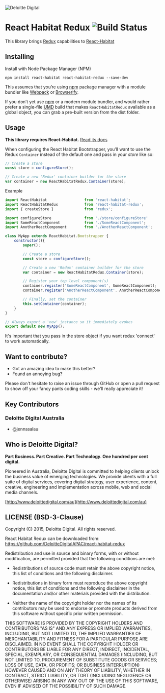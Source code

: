 ![Deloitte Digital](https://raw.githubusercontent.com/DeloitteDigital/DDBreakpoints/master/docs/deloittedigital-logo-white.png)

# React Habitat Redux ![Build Status](https://travis-ci.org/DeloitteDigitalAPAC/react-habitat-redux.svg?branch=master)

This library brings [Redux](http://redux.js.org/) capabilities to [React-Habitat](https://github.com/DeloitteDigitalAPAC/react-habitat)

## Installing

Install with Node Package Manager (NPM)

`npm install react-habitat react-habitat-redux --save-dev`

This assumes that you’re using [npm](http://npmjs.com/) package manager with a module bundler like [Webpack](http://webpack.github.io) or [Browserify](http://browserify.org/).

If you don’t yet use [npm](http://npmjs.com/) or a modern module bundler, and would rather prefer a single-file [UMD](https://github.com/umdjs/umd) build that makes `ReactHabitatRedux` available as a global object, you can grab a pre-built version from the dist folder.

## Usage

**This library requires React-Habitat.** [Read its docs](https://github.com/DeloitteDigitalAPAC/react-habitat)

When configuring the React Habitat Bootstrapper, you'll want to use the Redux `Container` instead of the default one and pass in your *store* like so:

```javascript
// Create a store
const store = configureStore();

// Create a new 'Redux' container builder for the store
var container = new ReactHabitatRedux.Container(store);
```

Example

```javascript
import ReactHabitat                 from 'react-habitat';
import ReactHabitatRedux            from 'react-habitat-redux';
import { createStore }              from 'redux';

import configureStore               from './store/configureStore'
import SomeReactComponent           from './SomeReactComponent';
import AnotherReactComponent        from './AnotherReactComponent';

class MyApp extends ReactHabitat.Bootstrapper {
    constructor(){
        super();

        // Create a store
        const store = configureStore();

        // Create a new 'Redux' container builder for the store
        var container = new ReactHabitatRedux.Container(store);

        // Register your top level component(s)
        container.register('SomeReactComponent', SomeReactComponent);
        container.register('AnotherReactComponent', AnotherReactComponent);

        // Finally, set the container
        this.setContainer(container);
    }
}

// Always export a 'new' instance so it immediately evokes
export default new MyApp();
```

It's important that you pass in the store object if you want redux 'connect' to work automatically.

## Want to contribute?

* Got an amazing idea to make this better?
* Found an annoying bug?

Please don't hesitate to raise an issue through GitHub or open a pull request to show off your fancy pants coding skills - we'll really appreciate it!

## Key Contributors

### Deloitte Digital Australia
* @jennasalau

## Who is Deloitte Digital?

**Part Business. Part Creative. Part Technology. One hundred per cent digital.**

Pioneered in Australia, Deloitte Digital is committed to helping clients unlock the business value of emerging technologies. We provide clients with a full suite of digital services, covering digital strategy, user experience, content, creative, engineering and implementation across mobile, web and social media channels.

[http://www.deloittedigital.com/au](http://www.deloittedigital.com/au)

## LICENSE (BSD-3-Clause)
Copyright (C) 2015, Deloitte Digital. All rights reserved.

React Habitat Redux can be downloaded from: https://github.com/DeloitteDigitalAPAC/react-habitat-redux

Redistribution and use in source and binary forms, with or without
modification, are permitted provided that the following conditions are met:

* Redistributions of source code must retain the above copyright notice, this
list of conditions and the following disclaimer.

* Redistributions in binary form must reproduce the above copyright notice,
this list of conditions and the following disclaimer in the documentation
and/or other materials provided with the distribution.

* Neither the name of the copyright holder nor the names of its contributors
may be used to endorse or promote products derived from this software without
specific prior written permission.

THIS SOFTWARE IS PROVIDED BY THE COPYRIGHT HOLDERS AND CONTRIBUTORS "AS IS"
AND ANY EXPRESS OR IMPLIED WARRANTIES, INCLUDING, BUT NOT LIMITED TO, THE
IMPLIED WARRANTIES OF MERCHANTABILITY AND FITNESS FOR A PARTICULAR PURPOSE ARE
DISCLAIMED. IN NO EVENT SHALL THE COPYRIGHT HOLDER OR CONTRIBUTORS BE LIABLE
FOR ANY DIRECT, INDIRECT, INCIDENTAL, SPECIAL, EXEMPLARY, OR CONSEQUENTIAL
DAMAGES (INCLUDING, BUT NOT LIMITED TO, PROCUREMENT OF SUBSTITUTE GOODS OR
SERVICES; LOSS OF USE, DATA, OR PROFITS; OR BUSINESS INTERRUPTION) HOWEVER
CAUSED AND ON ANY THEORY OF LIABILITY, WHETHER IN CONTRACT, STRICT LIABILITY,
OR TORT (INCLUDING NEGLIGENCE OR OTHERWISE) ARISING IN ANY WAY OUT OF THE USE
OF THIS SOFTWARE, EVEN IF ADVISED OF THE POSSIBILITY OF SUCH DAMAGE.
